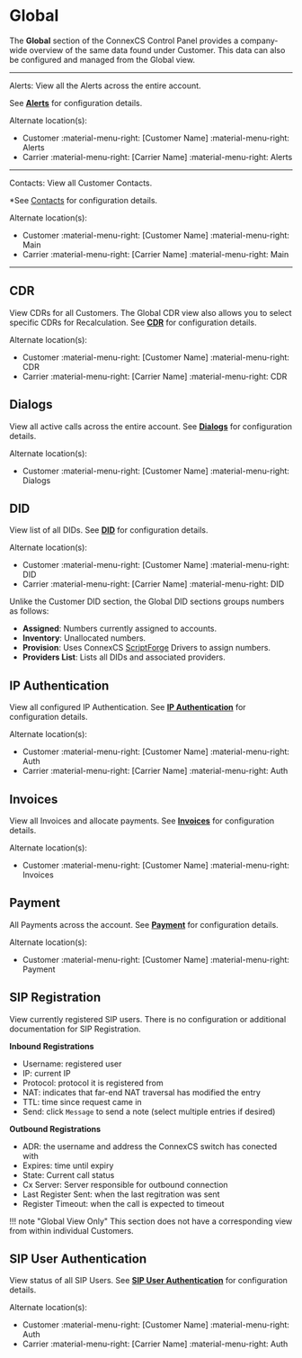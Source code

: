 # Global

The **Global** section of the ConnexCS Control Panel provides a company-wide overview of the same data found under Customer. This data can also be configured and managed from the Global view. 

___
Alerts: View all the Alerts across the entire account. 

See **[Alerts](https://docs.connexcs.com/customer/alerts)** for configuration details. 

Alternate location(s):

* Customer :material-menu-right: [Customer Name] :material-menu-right: Alerts
* Carrier :material-menu-right: [Carrier Name] :material-menu-right: Alerts
___
Contacts: View all Customer Contacts. 

*See [Contacts](https://docs.connexcs.com/customer/contacts) for configuration details. 

Alternate location(s):

* Customer :material-menu-right: [Customer Name] :material-menu-right: Main
* Carrier :material-menu-right: [Carrier Name] :material-menu-right: Main
___
## CDR
View CDRs for all Customers. The Global CDR view also allows you to select specific CDRs for Recalculation. See **[CDR](https://docs.connexcs.com/customer/cdr)** for configuration details. 

Alternate location(s):

* Customer :material-menu-right: [Customer Name] :material-menu-right: CDR
* Carrier :material-menu-right: [Carrier Name] :material-menu-right: CDR

## Dialogs
View all active calls across the entire account. See **[Dialogs](https://docs.connexcs.com/customer/dialogs)** for configuration details. 

Alternate location(s):

* Customer :material-menu-right: [Customer Name] :material-menu-right: Dialogs

## DID
View list of all DIDs. See **[DID](https://docs.connexcs.com/customer/did)** for configuration details. 

Alternate location(s):

* Customer :material-menu-right: [Customer Name] :material-menu-right: DID
* Carrier :material-menu-right: [Carrier Name] :material-menu-right: DID

Unlike the Customer DID section, the Global DID sections groups numbers as follows:

* **Assigned**: Numbers currently assigned to accounts.
* **Inventory**: Unallocated numbers.
* **Provision**: Uses ConnexCS [ScriptForge](https://docs.connexcs.com/developers/scriptforge/) Drivers to assign numbers.
* **Providers List**: Lists all DIDs and associated providers.

## IP Authentication
View all configured IP Authentication. See **[IP Authentication](https://docs.connexcs.com/customer/auth/#ip-authentication)** for configuration details. 

Alternate location(s):

* Customer :material-menu-right: [Customer Name] :material-menu-right: Auth 
* Carrier :material-menu-right: [Carrier Name] :material-menu-right: Auth 

## Invoices
View all Invoices and allocate payments. See **[Invoices](https://docs.connexcs.com/customer/invoices)** for configuration details. 

Alternate location(s):

* Customer :material-menu-right: [Customer Name] :material-menu-right: Invoices

## Payment
All Payments across the account. See **[Payment](https://docs.connexcs.com/customer/payment)** for configuration details. 

Alternate location(s):

* Customer :material-menu-right: [Customer Name] :material-menu-right: Payment

## SIP Registration
View currently registered SIP users. There is no configuration or additional documentation for SIP Registration. 

**Inbound Registrations**

* Username: registered user
* IP: current IP
* Protocol: protocol it is registered from
* NAT: indicates that far-end NAT traversal has modified the entry
* TTL: time since request came in
* Send: click `Message` to send a note (select multiple entries if desired)

**Outbound Registrations**

* ADR: the username and address the ConnexCS switch has conected with
* Expires: time until expiry
* State: Current call status
* Cx Server: Server responsible for outbound connection
* Last Register Sent: when the last regitration was sent
* Register Timeout: when the call is expected to timeout


!!! note "Global View Only"
    This section does not have a corresponding view from within individual Customers. 

## SIP User Authentication
View status of all SIP Users. See **[SIP User Authentication](https://docs.connexcs.com/customer/auth/#ip-authentication)** for configuration details.  

Alternate location(s):

* Customer :material-menu-right: [Customer Name] :material-menu-right: Auth
* Carrier :material-menu-right: [Carrier Name] :material-menu-right: Auth
